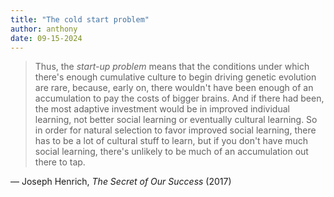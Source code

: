 ```yaml
---
title: "The cold start problem"
author: anthony
date: 09-15-2024
---
```


> Thus, the *start-up problem* means that the conditions under which there's enough cumulative culture to begin driving genetic evolution are rare, because, early on, there wouldn't have been enough of an accumulation to pay the costs of bigger brains. And if there had been, the most adaptive investment would be in improved individual learning, not better social learning or eventually cultural learning. So in order for natural selection to favor improved social learning, there has to be a lot of cultural stuff to learn, but if you don't have much social learning, there's unlikely to be much of an accumulation out there to tap. 

— Joseph Henrich, *The Secret of Our Success* (2017)